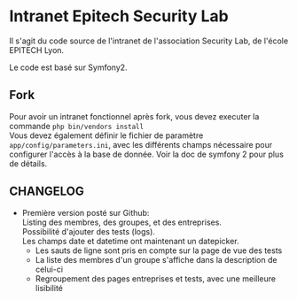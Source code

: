 Intranet Epitech Security Lab
=============================

Il s'agit du code source de l'intranet de l'association Security Lab, de l'école EPITECH Lyon.

Le code est basé sur Symfony2.

Fork
-----

Pour avoir un intranet fonctionnel après fork, vous devez executer la commande  `php bin/vendors install`  
Vous devez également définir le fichier de paramètre `app/config/parameters.ini`,
avec les différents champs nécessaire pour configurer l'accès à la base de donnée.
Voir la doc de symfony 2 pour plus de détails.

CHANGELOG
---------

 - Première version posté sur Github:  
   Listing des membres, des groupes, et des entreprises.  
   Possibilité d'ajouter des tests (logs).  
   Les champs date et datetime ont maintenant un datepicker.
   - Les sauts de ligne sont pris en compte sur la page de vue des tests
   - La liste des membres d'un groupe s'affiche dans la description de celui-ci
   - Regroupement des pages entreprises et tests, avec une meilleure lisibilité
   